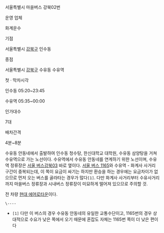 서울특별시 마을버스 강북02번

운영 업체

화계운수

기점

서울특별시 [강북구](%EA%B0%95%EB%B6%81%EA%B5%AC.md) 인수동

종점

서울특별시 [강북구](%EA%B0%95%EB%B6%81%EA%B5%AC.md) 수유동 수유역

첫 · 막차시각

인수동 05:20~23:45

수유역 05:35~00:00

인가대수

7대

배차간격

4분~8분

수유동 안동네에서 출발하여 인수동 청수탕, 한신대학교 대학원, 수유동 삼양탕을 거쳐 수유역으로 가는 노선이다. 수유역에서 수유동 안동네를
연계하기 위한 노선이며, 수유역 정류장은 [서울 버스강북03](%EC%84%9C%EC%9A%B8%20%EB%B2%84%EC%8A%A4%20%EA%B0%95%EB%B6%8103.md) 바로
옆이다. [서울 버스 1165](%EC%84%9C%EC%9A%B8%20%EB%B2%84%EC%8A%A4%201165.md)와 수유역 -
화계사 사거리 구간이 중복되는데, 이 쪽이 요금이 싸기는 하지만 환승을 하는 경우에는 요금차이가 없으므로 먼저 오는 버스를 골라타는 경우가
많다`[1]`. 다만 화계사 사거리부터 수유사거리까지 마을버스 정류장과 시내버스 정류장이 미묘하게 떨어져 있으므로 주의할 것.

전 차량 [현대 에어로타운](%ED%98%84%EB%8C%80%20%EC%97%90%EC%96%B4%EB%A1%9C%ED%83%80%EC%9A%B4.md)이다.

`\----`

  * `[1]` 다만 이 버스의 경우 수유동 안동네의 유일한 교통수단이고, 1165번의 경우 상대적으로 수요가 낮은 쪽에서 오기 때문에 혼잡도 자체는 1165번 쪽이 더 낮은 편이다

